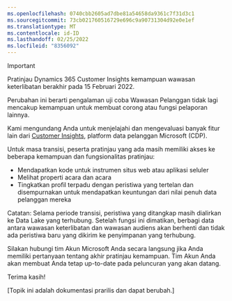 ```yaml
---
ms.openlocfilehash: 0740cbb2605ad7dbe81a54658da9361c7f31d3c1
ms.sourcegitcommit: 73cb021760516729e696c9a90731304d92e0e1ef
ms.translationtype: MT
ms.contentlocale: id-ID
ms.lasthandoff: 02/25/2022
ms.locfileid: "8356092"
---
```


> [!IMPORTANT]
> Pratinjau Dynamics 365 Customer Insights kemampuan wawasan keterlibatan berakhir pada 15 Februari 2022.  
>
>Perubahan ini berarti pengalaman uji coba Wawasan Pelanggan tidak lagi mencakup kemampuan untuk membuat corong atau fungsi pelaporan lainnya.
>
> Kami mengundang Anda untuk menjelajahi dan mengevaluasi banyak fitur lain dari [Customer Insights](https://dynamics.microsoft.com/ai/customer-insights/), platform data pelanggan Microsoft (CDP).    
>  
> Untuk masa transisi, peserta pratinjau yang ada masih memiliki akses ke beberapa kemampuan dan fungsionalitas pratinjau:
> 
> - Mendapatkan kode untuk instrumen situs web atau aplikasi seluler 
> - Melihat properti acara dan acara 
> - Tingkatkan profil terpadu dengan peristiwa yang tertelan dan disempurnakan untuk mendapatkan keuntungan dari nilai penuh data pelanggan mereka
>  
> Catatan: Selama periode transisi, peristiwa yang ditangkap masih dialirkan ke Data Lake yang terhubung. Setelah fungsi ini dimatikan, berbagi data antara wawasan keterlibatan dan wawasan audiens akan berhenti dan tidak ada peristiwa baru yang dikirim ke penyimpanan yang terhubung.
>
> Silakan hubungi tim Akun Microsoft Anda secara langsung jika Anda memiliki pertanyaan tentang akhir pratinjau kemampuan. Tim Akun Anda akan membuat Anda tetap up-to-date pada peluncuran yang akan datang. 
>
>Terima kasih!


[Topik ini adalah dokumentasi prarilis dan dapat berubah.]
